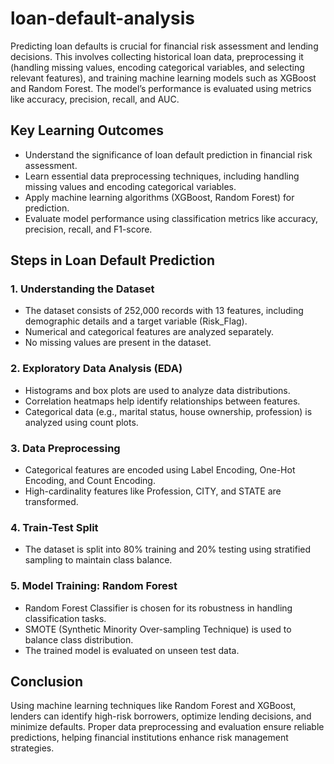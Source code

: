 # loan-default-analysis

Predicting loan defaults is crucial for financial risk assessment and lending decisions. This involves collecting historical loan data, preprocessing it (handling missing values, encoding categorical variables, and selecting relevant features), and training machine learning models such as XGBoost and Random Forest. The model’s performance is evaluated using metrics like accuracy, precision, recall, and AUC.

## Key Learning Outcomes
- Understand the significance of loan default prediction in financial risk assessment.
- Learn essential data preprocessing techniques, including handling missing values and encoding categorical variables.
- Apply machine learning algorithms (XGBoost, Random Forest) for prediction.
- Evaluate model performance using classification metrics like accuracy, precision, recall, and F1-score.

## Steps in Loan Default Prediction

### 1. Understanding the Dataset
- The dataset consists of 252,000 records with 13 features, including demographic details and a target variable (Risk_Flag).
- Numerical and categorical features are analyzed separately.
- No missing values are present in the dataset.

### 2. Exploratory Data Analysis (EDA)
- Histograms and box plots are used to analyze data distributions.
- Correlation heatmaps help identify relationships between features.
- Categorical data (e.g., marital status, house ownership, profession) is analyzed using count plots.

### 3. Data Preprocessing
- Categorical features are encoded using Label Encoding, One-Hot Encoding, and Count Encoding.
- High-cardinality features like Profession, CITY, and STATE are transformed.

### 4. Train-Test Split
- The dataset is split into 80% training and 20% testing using stratified sampling to maintain class balance.

### 5. Model Training: Random Forest
- Random Forest Classifier is chosen for its robustness in handling classification tasks.
- SMOTE (Synthetic Minority Over-sampling Technique) is used to balance class distribution.
- The trained model is evaluated on unseen test data.

## Conclusion
Using machine learning techniques like Random Forest and XGBoost, lenders can identify high-risk borrowers, optimize lending decisions, and minimize defaults. Proper data preprocessing and evaluation ensure reliable predictions, helping financial institutions enhance risk management strategies.
